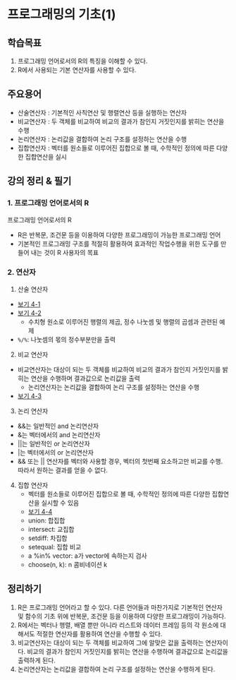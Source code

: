 # 프로그래밍의 기초(1)

## 학습목표
1. 프로그래밍 언어로서의 R의 특징을 이해할 수 있다.
2. R에서 사용되는 기본 연산자를 사용할 수 있다.

## 주요용어
- 산술연산자 : 기본적인 사칙연산 및 행렬연산 등을 실행하는 연산자
- 비교연산자 : 두 객체를 비교하여 비교의 결과가 참인지 거짓인지를 밝히는 연산을 수행
- 논리연산자 : 논리값을 결합하여 논리 구조를 설정하는 연산을 수행
- 집합연산자 : 벡터를 원소들로 이루어진 집합으로 볼 때, 수학적인 정의에 따른 다양한 집합연산을 실시

## 강의 정리 & 필기

### 1. 프로그래밍 언어로서의 R

프로그래밍 언어로서의 R
- R은 반복문, 조건문 등을 이용하여 다양한 프로그래밍이 가능한 프로그래밍 언어
- 기본적인 프로그래밍 구조를 적절히 활용하여 효과적인 작업수행을 위한 도구를 만들어 내는 것이 R 사용자의 목표

### 2. 연산자

1. 산술 연산자
  - [보기 4-1](../../workspace/r_computing/06/4-1.R)
  - [보기 4-2](../../workspace/r_computing/06/4-2.R)
    - 수치형 원소로 이루어진 행렬의 제곱, 정수 나눗셈 및 행렬의 곱셈과 관련된 예제
  - `%/%`: 나눗셈의 몫의 정수부분만을 출력

2. 비교 연산자
  - 비교연산자는 대상이 되는 두 객체를 비교하여 비교의 결과가 참인지 거짓인지를 밝히는 연산을 수행하며 결과값으로 논리값을 출력
    - 논리연산자는 논리값을 결합하여 논리 구조를 설정하는 연산을 수행
  - [보기 4-3](../../workspace/r_computing/06/4-3.R)

3. 논리 연산자
  - &&는 일반적인 and 논리연산자
  - &는 벡터에서의 and 논리연산자
  - ||는 일반적인 or 논리연산자
  - |는 벡터에서의 or 논리연산자
  - && 또는 || 연산자를 벡터와 사용할 경우, 벡터의 첫번째 요소하고만 비교를 수행. 따라서 원하는 결과를 얻을 수 없다.

4. 집합 연산자
   - 벡터를 원소들로 이루어진 집합으로 볼 때, 수학적인 정의에 따른 다양한 집합연산을 실시할 수 있음
   - [보기 4-4](../../workspace/r_computing/06/4-4.R)
   - union: 합집합
   - intersect: 교집합
   - setdiff: 차집합
   - setequal: 집합 비교
   - a %in% vector: a가 vector에 속하는지 검사
   - choose(n, k): n 콤비네이션 k

## 정리하기

1. R은 프로그래밍 언어라고 할 수 있다. 다른 언어들과 마찬가지로 기본적인 연산자 및 함수의 기초 위에 반복문, 조건문 등을 이용하여 다양한 프로그래밍이 가능하다.
2. R에서는 벡터나 행렬, 배열 뿐만 아니라 리스트와 데이터 프레임 등의 각 원소에 대해서도 적절한 연산자를 활용하여 연산을 수행할 수 있다.
3. 비교연산자는 대상이 되는 두 객체를 비교하여 그에 알맞은 값을 출력하는 연산자이다. 비교의 결과가 참인지 거짓인지를 밝히는 연산을 수행하며 결과값으로 논리값을 출력하게 된다.
4. 논리연산자는 논리값을 결합하여 논리 구조를 설정하는 연산을 수행하게 된다.